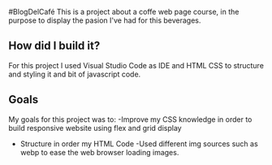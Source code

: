 #BlogDelCafé
This is a project about a coffe web page course, in the purpose to display the pasion I've had for this beverages.

## How did I build it?
For this project I used Visual Studio Code as IDE and HTML CSS to structure and styling it and bit of javascript code.

## Goals
My goals for this project was to:
-Improve my CSS knowledge in order to build responsive website using flex and grid display
- Structure in order my HTML Code
-Used different img sources such as webp to ease the web browser loading images.
